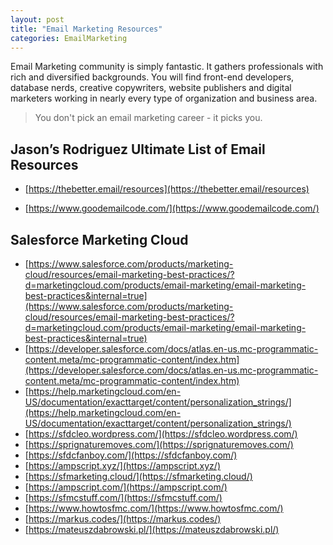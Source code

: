 ```yaml
---
layout: post
title: "Email Marketing Resources"
categories: EmailMarketing
---
```


Email Marketing community is simply fantastic. It gathers professionals with rich and diversified backgrounds. You will find front-end developers, database nerds, creative copywriters, website publishers and digital marketers working in nearly every type of organization and business area. 

> You don't pick an email marketing career - it picks you.

## Jason’s Rodriguez Ultimate List of Email Resources

-   [https://thebetter.email/resources](https://thebetter.email/resources)

-   [https://www.goodemailcode.com/](https://www.goodemailcode.com/)


## Salesforce Marketing Cloud



*   [https://www.salesforce.com/products/marketing-cloud/resources/email-marketing-best-practices/?d=marketingcloud.com/products/email-marketing/email-marketing-best-practices&internal=true](https://www.salesforce.com/products/marketing-cloud/resources/email-marketing-best-practices/?d=marketingcloud.com/products/email-marketing/email-marketing-best-practices&internal=true)
*   [https://developer.salesforce.com/docs/atlas.en-us.mc-programmatic-content.meta/mc-programmatic-content/index.htm](https://developer.salesforce.com/docs/atlas.en-us.mc-programmatic-content.meta/mc-programmatic-content/index.htm)
*   [https://help.marketingcloud.com/en-US/documentation/exacttarget/content/personalization_strings/](https://help.marketingcloud.com/en-US/documentation/exacttarget/content/personalization_strings/)
*   [https://sfdcleo.wordpress.com/](https://sfdcleo.wordpress.com/)
*   [https://sprignaturemoves.com/](https://sprignaturemoves.com/)
*   [https://sfdcfanboy.com/](https://sfdcfanboy.com/)
*   [https://ampscript.xyz/](https://ampscript.xyz/)
*   [https://sfmarketing.cloud/](https://sfmarketing.cloud/)
*   [https://ampscript.com/](https://ampscript.com/)
*   [https://sfmcstuff.com/](https://sfmcstuff.com/)
*   [https://www.howtosfmc.com/](https://www.howtosfmc.com/)
*   [https://markus.codes/](https://markus.codes/)
*   [https://mateuszdabrowski.pl/](https://mateuszdabrowski.pl/)
